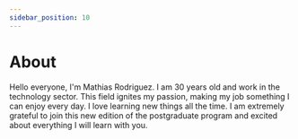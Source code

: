 ```yaml
---
sidebar_position: 10
---
```

# About

Hello everyone, I'm Mathias Rodriguez. I am 30 years old and work in the technology sector. This field ignites my passion, making my job something I can enjoy every day. I love learning new things all the time. I am extremely grateful to join this new edition of the postgraduate program and excited about everything I will learn with you.
